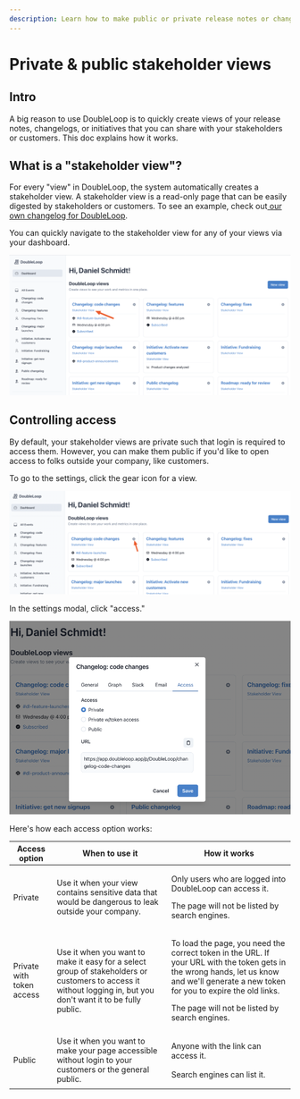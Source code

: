 ```yaml
---
description: Learn how to make public or private release notes or changelogs.
---
```


# Private & public stakeholder views

## Intro

A big reason to use DoubleLoop is to quickly create views of your release notes, changelogs, or initiatives that you can share with your stakeholders or customers. This doc explains how it works.

## What is a "stakeholder view"?

For every "view" in DoubleLoop, the system automatically creates a stakeholder view. A stakeholder view is a read-only page that can be easily digested by stakeholders or customers. To see an example, check out[ our own changelog for DoubleLoop](https://app.doubleloop.app/p/DoubleLoop/440).

You can quickly navigate to the stakeholder view for any of your views via your dashboard.

![](<.gitbook/assets/image (12).png>)

## Controlling access

By default,  your stakeholder views are private such that login is required to access them. However, you can make them public if you'd like to open access to folks outside your company, like customers.

To go to the settings, click the gear icon for a view.

![](<.gitbook/assets/image (13).png>)

In the settings modal, click "access."

![](<.gitbook/assets/image (14).png>)

Here's how each access option works:

| Access option             | When to use it                                                                                                                                                  | How it works                                                                                                                                                                                                                                                |
| ------------------------- | --------------------------------------------------------------------------------------------------------------------------------------------------------------- | ----------------------------------------------------------------------------------------------------------------------------------------------------------------------------------------------------------------------------------------------------------- |
| Private                   | Use it when your view contains sensitive data that would be dangerous to leak outside your company.                                                             | <p>Only users who are logged into DoubleLoop can access it.</p><p></p><p>The page will not be listed by search engines.</p>                                                                                                                                 |
| Private with token access | Use it when you want to make it easy for a select group of stakeholders or customers to access it without logging in, but you don't want it to be fully public. | <p>To load the page, you need the correct token in the URL. If your URL with the token gets in the wrong hands, let us know and we'll generate a new token for you to expire the old links.</p><p></p><p>The page will not be listed by search engines.</p> |
| Public                    | Use it when you want to make your page accessible without login to your customers or the general public.                                                        | <p>Anyone with the link can access it.<br><br>Search engines can list it.</p>                                                                                                                                                                               |
